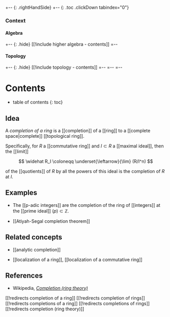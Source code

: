 
+-- {: .rightHandSide}
+-- {: .toc .clickDown tabindex="0"}
### Context
#### Algebra
+-- {: .hide}
[[!include higher algebra - contents]]
=--
#### Topology
+-- {: .hide}
[[!include topology - contents]]
=--
=--
=--

# Contents
* table of contents
{: toc}

## Idea

A _completion of a ring_ is a [[completion]] of a [[ring]] to a [[complete space|complete]] [[topological ring]].

Specifically, for $R$ a [[commutative ring]] and $I \subset R$ a [[maximal ideal]], then the [[limit]]

$$
  \widehat R_I \coloneqq \underset{\leftarrow}{\lim} (R/I^n)
$$

of the [[quotients]] of $R$ by all the powers of this ideal is the completion of $R$ at $I$.


## Examples

* The [[p-adic integers]] are the completion of the ring of [[integers]] at the [[prime ideal]]  $(p) \subset \mathbb{Z}$.

* [[Atiyah-Segal completion theorem]]


## Related concepts

* [[analytic completion]]

* [[localization of a ring]], [[localization of a commutative ring]]


## References

* Wikipedia, _[Completion (ring theory)](https://en.wikipedia.org/wiki/Completion_%28ring_theory%29)_

[[!redirects completion of a ring]]
[[!redirects completion of rings]]
[[!redirects completions of a ring]]
[[!redirects completions of rings]]
[[!redirects completion (ring theory)]]
